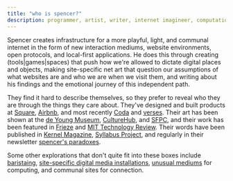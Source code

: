 ```yaml
---
title: "who is spencer?"
description: programmer, artist, writer, internet imagineer, computational poet
---
```

<!-- TODO: make this rotating bios that are live hooked up to a data source -->

Spencer creates infrastructure for a more playful, light, and communal internet in the form of new interaction mediums, website environments, open protocols, and local-first applications. He does this through creating (tools|games|spaces) that push how we're allowed to dictate digital places and objects, making site-specific net art that question our assumptions of what websites are and who we are when we visit them, and writing about his findings and the emotional journey of this independent path.

They find it hard to describe themselves, so they prefer to reveal who they are through the things they care about. They've designed and built products at <a id="square" href="http://squareup.com/">Square</a>, <a href="https://www.airbnb.com/" id="airbnb">Airbnb</a>, and most recently <a id="coda" href="https://coda.io">Coda</a> and <a href="https://verses.xyz" id="verses">verses</a>. Their art has been shown at the [de Young Museum](https://www.famsf.org/), [CultureHub](https://www.culturehub.org/events/inspect-elements), and [SFPC](https://sfpc.study/), and their work has been featured in [Frieze](https://www.frieze.com/) and [MIT Technology Review](https://www.technologyreview.com/2023/12/21/1084525/internet-whimsy-html-energy/). Their words have been published in [Kernel Magazine](https://www.kernelmag.io/), [Syllabus Project](https://syllabusproject.org/syllabus-for-taking-an-internet-walk/), and regularly in their newsletter [spencer's paradoxes](https://spencerchang.substack.com/).

Some other explorations that don't quite fit into these boxes include [baristaing](https://twitter.com/spencerc99/status/1629293479825375233), [site-specific digital media installations](https://twitter.com/MatthewWSiu/status/1623910442921000961?s=20), [unusual mediums](https://twitter.com/spencerc99/status/1744415360089280835) for computing, and communal sites for connection.

<!-- <div class="aboutContent">
<p>
        <details>
        <summary>some things I'm proud of...</summary>
        <div>
            <ul class="noPadding">
            <li><a href="https://coda.io/packs">Packs Ecosystem</a>: A platform and ecosystem for extending the functionality of Coda by 
            connecting to external services and taking action on data. Makes Coda better achieve a promise of interoperability and being an operating layer on top of all your existing data from anywhere.</li>
            <li><a href="https://pluriverse.world">Towards a Digital Pluriverse</a>: An interactive, participatory essay proposing the "pluriverse" as a new banner for the community to rally around for how we look at imagining a "new web." It is co-created with visitors and readers of the site.</li>
            <li><a href="https://coda.io/@steve/meet-custom-templates">Custom Templates</a>: empowered anyone to create a template on Coda, a reusable and shareable set of components, to streamline common workflows, share personal tools with their team, and adopt practices from the wider community in their own doc.</li>
            <li><a href="https://tiny-inter.net">tiny internets</a>: a research inquiry on what does a more natural, soft, and quiet internet look like, one where public spaces are actively shaped by us to not only use but live in? Explored during the Interact Residency and created browser extension explroing different avenues for intimacy with beta users, including digital geocaching, commuting, and time capsules.</li>
            <li><a href="/posts/everyday-magic">Everyday Magic</a> essay for <a href="https://reboothq.substack.com/">reboot</a> on the magic of the technology and why we need to and how we make it accessible to everyone.</li>
            <li><a href="/experiments/100posts">100 mini-essays</a>: A collection of 100 posts I've written in 2021, comprising personal essays, poems, short stories, and more.</li>
            <li>My <a href="/fits">Fits Stream</a>, an auto-stream of my daily outfits.</li>
            </ul>
        </div>
        </details>
    </p>
<p>welcome to my digital home., why did i make this website? why is it so important? why did i make this website? why is it so important? why did i make this website? why is it so important?</p>
<img src="/assets/spencer_real_person.png"/>
</div> -->

<p id="expandingLikes"></p>

<!-- Likes logic -->
<script>
// TODO: can you add hover tooltips with images and previews?
// TODO: support descriptors for each in the list, and have a way to "ellipsis" to add a new of the top level one
// 'in my room', 'snuggled in quiet corners', 'in public parks'
let likes = [
  ['writing'],
  ['reading'],
  ['eating'],
  ['dressing up'],
  ['dancing'],      
  ['paying attention'],      
  ['wondering'],      
  ['wandering'],      
  ['daydreaming'],      
  ['capturing moments'],
  ['being in nature'],
  ['loving people'],
  ['sipping water'],
  ['loving life'],
  ['cracking my joints'],
  ['watermelon on a hot day'],
  ['recognizing constellations'],
  ['the city skyline at night'],
  ['uncontrollable crying'],
  ['creating magic'],
  ['experimenting'],
  ['speculative infrastructure'],
  ['computational poetry'],
  ['creative technology'],
  ['agencyful computation'],
  ['alternative futures'],
  ['playful tools'],
  ['evocative writing'],
  ['imaginative fiction'],
  ['tools for wonder'],
  ['everyday beauty'],
  ['accessible magic'],
  ['cybernetic ecology'],
  ['pluriversality'],
  ['rain drops rolling down the side of a window'],
  ["a large scarf that covers your face when it's cold outside"],
  ['warm pockets'],
  ['tender hugs'],
  ['lingering tastes'],
  ['warm lighting'],
  ['fantasizing being a blade of grass in a Hayao Miyazaki film'],
  ['stardust and shoreless seeds'],
  ['unexpected light'],
  ['unexpected mediums'],
  ['folk practices'],
  ['daily rituals'],
  ['dreaming'],
  ["art that doesn't take itself too seriously"],
  ["creating things"],
  ["making new stuff from old stuff"],
  ["laughing with friends"],
  ["sharing food"],
  ["hole-in-the-walls"],
  ["complimenting people on their outfits"],
  ["getting complimented on my outfit"],
  ["receiving a reply on my newsletter"],
  ["receiving an email from a visitor to my site"],
  ["a full water bottle"],
  ["sufficiently chapsticked lips"],
  ["worn books"],
  ["marginalia"],
  ["soulful things"],
  ["people who look at the world"],
  ["walking aimlessly"],
  ["running under 6 miles in nice weather"],
  ["taking care of things"],
  ["cultivating life"],
  ["naming"],
  ["sitting with the unknown"],
  ["laying under the stars"],
  ["watching meteor showers"],
  ["making things up and committing to the bit"],
  ["saying hi to the moon"],
  ["collecting sunset colors"],
  ["smiskis"],
  ["Noguchi lamps"],
  ["oranges (the color)"],
  ["oranges (the fruit)"],
  ["oranges (the mood)"],
  ["a crisp wifi connection"],
  ["overlapping voices in a cafe"],
  ["a hot cortado (oat milk please!)"],
  ["sliced watermelon on a hot summer day"],
  ["feeling the wind on my cheek while biking"],
  ["plants (that are easy to keep alive)"],
  ["San Francisco's air"],
  ["New York's energy"],
  ["noticing a stranger's smile on a bus"],
  ["things made with love"],
  ["anything soft and fuzzy"],
  ["aeropress coffee"],
  ["fast wifi"],
  ["dance circles in playgrounds at night"],
  ["Yohji Yamamoto clothing"],
  ["bags in bags"],
]
const enjoyPrompt = `<a href="https://coda.io/form/spencers-enjoy-list_dGFsXoodVB1">what do you think I'll like?</a>`;
// randomize likes
likes = likes.sort(() => Math.random() - 0.5);
likes.splice(12, 0, [enjoyPrompt]);
let likeExpandedIdx = 0;

function createLikeNode(like) {
  const likeNode = document.createElement("span");
  likeNode.classList.add('likeItem')
  likeNode.innerHTML = `${like}`;
  if (likeExpandedIdx < likes.length - 1) {
    likeNode.innerHTML += ', ';
  } 
  if (likeExpandedIdx === likes.length - 2) {
    likeNode.innerHTML += 'and ';
  } 
  return likeNode;
}
const likesNode = document.createElement("div");
likesNode.id = 'telescope';
const onMoreNode = document.createElement("div");
onMoreNode.style = "display: inline-block;"
onMoreNode.setAttribute('role', 'button')
onMoreNode.setAttribute('tabindex', '0')
onMoreNode.setAttribute('title', 'click me to see more! try tabbing to me and using enter or space to go even faster!')
onMoreNode.innerHTML = 'and...';
onMoreNode.addEventListener('click', onClickMore);
onMoreNode.addEventListener('keydown', onKeyDown);
const likesContainer = document.getElementById("expandingLikes")
likesContainer.appendChild(likesNode);
likesNode.appendChild(document.createTextNode('A non-exhaustive list of the things I enjoy:'))
likesNode.appendChild(document.createElement("br"))
likesNode.appendChild(onMoreNode);
onMoreNode.classList.add("details");
onMoreNode.classList.add("close");


function onKeyDown(e) {
  if (event.key === 'Enter' || event.key === ' ') {
    onClickMore();
    e.preventDefault();
  }
}

function onClickMore() {
  const likeNode = createLikeNode(likes[likeExpandedIdx]);
  likesNode.insertBefore(likeNode, onMoreNode);
  likeExpandedIdx++;
  if (likeExpandedIdx === likes.length) {
    onMoreNode.remove();
    return;
  }
}
// start with 3 open
onClickMore();
onClickMore();
onClickMore();
onClickMore();

</script>
